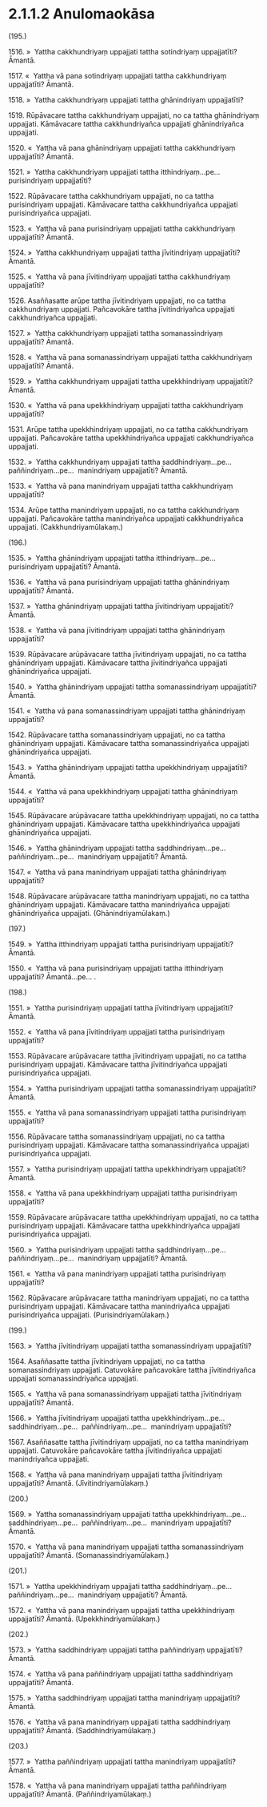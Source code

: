# 2.1.1.2 Anulomaokāsa

(195.)

1516\. »  Yattha cakkhundriyaṃ uppajjati tattha sotindriyaṃ uppajjatīti? Āmantā.

1517\. «  Yattha vā pana sotindriyaṃ uppajjati tattha cakkhundriyaṃ uppajjatīti? Āmantā.

1518\. »  Yattha cakkhundriyaṃ uppajjati tattha ghānindriyaṃ uppajjatīti?

1519\. Rūpāvacare tattha cakkhundriyaṃ uppajjati, no ca tattha ghānindriyaṃ uppajjati. Kāmāvacare tattha cakkhundriyañca uppajjati ghānindriyañca uppajjati.

1520\. «  Yattha vā pana ghānindriyaṃ uppajjati tattha cakkhundriyaṃ uppajjatīti? Āmantā.

1521\. »  Yattha cakkhundriyaṃ uppajjati tattha itthindriyaṃ…pe…  purisindriyaṃ uppajjatīti?

1522\. Rūpāvacare tattha cakkhundriyaṃ uppajjati, no ca tattha purisindriyaṃ uppajjati. Kāmāvacare tattha cakkhundriyañca uppajjati purisindriyañca uppajjati.

1523\. «  Yattha vā pana purisindriyaṃ uppajjati tattha cakkhundriyaṃ uppajjatīti? Āmantā.

1524\. »  Yattha cakkhundriyaṃ uppajjati tattha jīvitindriyaṃ uppajjatīti? Āmantā.

1525\. «  Yattha vā pana jīvitindriyaṃ uppajjati tattha cakkhundriyaṃ uppajjatīti?

1526\. Asaññasatte arūpe tattha jīvitindriyaṃ uppajjati, no ca tattha cakkhundriyaṃ uppajjati. Pañcavokāre tattha jīvitindriyañca uppajjati cakkhundriyañca uppajjati.

1527\. »  Yattha cakkhundriyaṃ uppajjati tattha somanassindriyaṃ uppajjatīti? Āmantā.

1528\. «  Yattha vā pana somanassindriyaṃ uppajjati tattha cakkhundriyaṃ uppajjatīti? Āmantā.

1529\. »  Yattha cakkhundriyaṃ uppajjati tattha upekkhindriyaṃ uppajjatīti? Āmantā.

1530\. «  Yattha vā pana upekkhindriyaṃ uppajjati tattha cakkhundriyaṃ uppajjatīti?

1531\. Arūpe tattha upekkhindriyaṃ uppajjati, no ca tattha cakkhundriyaṃ uppajjati. Pañcavokāre tattha upekkhindriyañca uppajjati cakkhundriyañca uppajjati.

1532\. »  Yattha cakkhundriyaṃ uppajjati tattha saddhindriyaṃ…pe…  paññindriyaṃ…pe…  manindriyaṃ uppajjatīti? Āmantā.

1533\. «  Yattha vā pana manindriyaṃ uppajjati tattha cakkhundriyaṃ uppajjatīti?

1534\. Arūpe tattha manindriyaṃ uppajjati, no ca tattha cakkhundriyaṃ uppajjati. Pañcavokāre tattha manindriyañca uppajjati cakkhundriyañca uppajjati. (Cakkhundriyamūlakaṃ.)

(196.)

1535\. »  Yattha ghānindriyaṃ uppajjati tattha itthindriyaṃ…pe…  purisindriyaṃ uppajjatīti? Āmantā.

1536\. «  Yattha vā pana purisindriyaṃ uppajjati tattha ghānindriyaṃ uppajjatīti? Āmantā.

1537\. »  Yattha ghānindriyaṃ uppajjati tattha jīvitindriyaṃ uppajjatīti? Āmantā.

1538\. «  Yattha vā pana jīvitindriyaṃ uppajjati tattha ghānindriyaṃ uppajjatīti?

1539\. Rūpāvacare arūpāvacare tattha jīvitindriyaṃ uppajjati, no ca tattha ghānindriyaṃ uppajjati. Kāmāvacare tattha jīvitindriyañca uppajjati ghānindriyañca uppajjati.

1540\. »  Yattha ghānindriyaṃ uppajjati tattha somanassindriyaṃ uppajjatīti? Āmantā.

1541\. «  Yattha vā pana somanassindriyaṃ uppajjati tattha ghānindriyaṃ uppajjatīti?

1542\. Rūpāvacare tattha somanassindriyaṃ uppajjati, no ca tattha ghānindriyaṃ uppajjati. Kāmāvacare tattha somanassindriyañca uppajjati ghānindriyañca uppajjati.

1543\. »  Yattha ghānindriyaṃ uppajjati tattha upekkhindriyaṃ uppajjatīti? Āmantā.

1544\. «  Yattha vā pana upekkhindriyaṃ uppajjati tattha ghānindriyaṃ uppajjatīti?

1545\. Rūpāvacare arūpāvacare tattha upekkhindriyaṃ uppajjati, no ca tattha ghānindriyaṃ uppajjati. Kāmāvacare tattha upekkhindriyañca uppajjati ghānindriyañca uppajjati.

1546\. »  Yattha ghānindriyaṃ uppajjati tattha saddhindriyaṃ…pe…  paññindriyaṃ…pe…  manindriyaṃ uppajjatīti? Āmantā.

1547\. «  Yattha vā pana manindriyaṃ uppajjati tattha ghānindriyaṃ uppajjatīti?

1548\. Rūpāvacare arūpāvacare tattha manindriyaṃ uppajjati, no ca tattha ghānindriyaṃ uppajjati. Kāmāvacare tattha manindriyañca uppajjati ghānindriyañca uppajjati. (Ghānindriyamūlakaṃ.)

(197.)

1549\. »  Yattha itthindriyaṃ uppajjati tattha purisindriyaṃ uppajjatīti? Āmantā.

1550\. «  Yattha vā pana purisindriyaṃ uppajjati tattha itthindriyaṃ uppajjatīti? Āmantā…pe… .

(198.)

1551\. »  Yattha purisindriyaṃ uppajjati tattha jīvitindriyaṃ uppajjatīti? Āmantā.

1552\. «  Yattha vā pana jīvitindriyaṃ uppajjati tattha purisindriyaṃ uppajjatīti?

1553\. Rūpāvacare arūpāvacare tattha jīvitindriyaṃ uppajjati, no ca tattha purisindriyaṃ uppajjati. Kāmāvacare tattha jīvitindriyañca uppajjati purisindriyañca uppajjati.

1554\. »  Yattha purisindriyaṃ uppajjati tattha somanassindriyaṃ uppajjatīti? Āmantā.

1555\. «  Yattha vā pana somanassindriyaṃ uppajjati tattha purisindriyaṃ uppajjatīti?

1556\. Rūpāvacare tattha somanassindriyaṃ uppajjati, no ca tattha purisindriyaṃ uppajjati. Kāmāvacare tattha somanassindriyañca uppajjati purisindriyañca uppajjati.

1557\. »  Yattha purisindriyaṃ uppajjati tattha upekkhindriyaṃ uppajjatīti? Āmantā.

1558\. «  Yattha vā pana upekkhindriyaṃ uppajjati tattha purisindriyaṃ uppajjatīti?

1559\. Rūpāvacare arūpāvacare tattha upekkhindriyaṃ uppajjati, no ca tattha purisindriyaṃ uppajjati. Kāmāvacare tattha upekkhindriyañca uppajjati purisindriyañca uppajjati.

1560\. »  Yattha purisindriyaṃ uppajjati tattha saddhindriyaṃ…pe…  paññindriyaṃ…pe…  manindriyaṃ uppajjatīti? Āmantā.

1561\. «  Yattha vā pana manindriyaṃ uppajjati tattha purisindriyaṃ uppajjatīti?

1562\. Rūpāvacare arūpāvacare tattha manindriyaṃ uppajjati, no ca tattha purisindriyaṃ uppajjati. Kāmāvacare tattha manindriyañca uppajjati purisindriyañca uppajjati. (Purisindriyamūlakaṃ.)

(199.)

1563\. »  Yattha jīvitindriyaṃ uppajjati tattha somanassindriyaṃ uppajjatīti?

1564\. Asaññasatte tattha jīvitindriyaṃ uppajjati, no ca tattha somanassindriyaṃ uppajjati. Catuvokāre pañcavokāre tattha jīvitindriyañca uppajjati somanassindriyañca uppajjati.

1565\. «  Yattha vā pana somanassindriyaṃ uppajjati tattha jīvitindriyaṃ uppajjatīti? Āmantā.

1566\. »  Yattha jīvitindriyaṃ uppajjati tattha upekkhindriyaṃ…pe…  saddhindriyaṃ…pe…  paññindriyaṃ…pe…  manindriyaṃ uppajjatīti?

1567\. Asaññasatte tattha jīvitindriyaṃ uppajjati, no ca tattha manindriyaṃ uppajjati. Catuvokāre pañcavokāre tattha jīvitindriyañca uppajjati manindriyañca uppajjati.

1568\. «  Yattha vā pana manindriyaṃ uppajjati tattha jīvitindriyaṃ uppajjatīti? Āmantā. (Jīvitindriyamūlakaṃ.)

(200.)

1569\. »  Yattha somanassindriyaṃ uppajjati tattha upekkhindriyaṃ…pe…  saddhindriyaṃ…pe…  paññindriyaṃ…pe…  manindriyaṃ uppajjatīti? Āmantā.

1570\. «  Yattha vā pana manindriyaṃ uppajjati tattha somanassindriyaṃ uppajjatīti? Āmantā. (Somanassindriyamūlakaṃ.)

(201.)

1571\. »  Yattha upekkhindriyaṃ uppajjati tattha saddhindriyaṃ…pe…  paññindriyaṃ…pe…  manindriyaṃ uppajjatīti? Āmantā.

1572\. «  Yattha vā pana manindriyaṃ uppajjati tattha upekkhindriyaṃ uppajjatīti? Āmantā. (Upekkhindriyamūlakaṃ.)

(202.)

1573\. »  Yattha saddhindriyaṃ uppajjati tattha paññindriyaṃ uppajjatīti? Āmantā.

1574\. «  Yattha vā pana paññindriyaṃ uppajjati tattha saddhindriyaṃ uppajjatīti? Āmantā.

1575\. »  Yattha saddhindriyaṃ uppajjati tattha manindriyaṃ uppajjatīti? Āmantā.

1576\. «  Yattha vā pana manindriyaṃ uppajjati tattha saddhindriyaṃ uppajjatīti? Āmantā. (Saddhindriyamūlakaṃ.)

(203.)

1577\. »  Yattha paññindriyaṃ uppajjati tattha manindriyaṃ uppajjatīti? Āmantā.

1578\. «  Yattha vā pana manindriyaṃ uppajjati tattha paññindriyaṃ uppajjatīti? Āmantā. (Paññindriyamūlakaṃ.)
